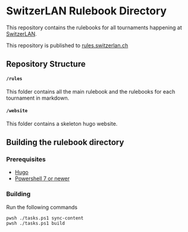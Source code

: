 # SwitzerLAN Rulebook Directory

This repository contains the rulebooks for all tournaments happening at [SwitzerLAN](https://switzerlan.ch/).

This repository is published to [rules.switzerlan.ch](https://rules.switzerlan.ch/)

## Repository Structure

#### `/rules`

This folder contains all the main rulebook and the rulebooks for each tournament in markdown.

#### `/website`

This folder contains a skeleton hugo website.

## Building the rulebook directory

### Prerequisites

* [Hugo](https://gohugo.io/getting-started/installing/)
* [Powershell 7 or newer](https://learn.microsoft.com/en-us/powershell/scripting/install/installing-powershell)

### Building

Run the following commands

```
pwsh ./tasks.ps1 sync-content
pwsh ./tasks.ps1 build
```
